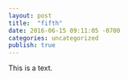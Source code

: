 ```yaml
---
layout: post
title:  "fifth"
date: 2016-06-15 09:11:05 -0700
categories: uncategorized
publish: true
---
```

This is a text.

